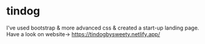 # tindog
I've used bootstrap &amp; more advanced css &amp; created a start-up landing page. Have a look on website-> https://tindogbysweety.netlify.app/
